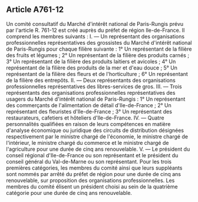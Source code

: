 Article A761-12
----
Un comité consultatif du Marché d'intérêt national de Paris-Rungis prévu par
l'article R. 761-12 est créé auprès du préfet de région Ile-de-France. Il
comprend les membres suivants : I. ― Un représentant des organisations
professionnelles représentatives des grossistes du Marché d'intérêt national de
Paris-Rungis pour chaque filière suivante : 1° Un représentant de la filière des
fruits et légumes ; 2° Un représentant de la filière des produits carnés ; 3° Un
représentant de la filière des produits laitiers et avicoles ; 4° Un
représentant de la filière des produits de la mer et d'eau douce ; 5° Un
représentant de la filière des fleurs et de l'horticulture ; 6° Un représentant
de la filière des entrepôts. II. ― Deux représentants des organisations
professionnelles représentatives des libres-services de gros. III. ― Trois
représentants des organisations professionnelles représentatives des usagers du
Marché d'intérêt national de Paris-Rungis : 1° Un représentant des commerçants
de l'alimentation de détail d'Ile-de-France ; 2° Un représentant des fleuristes
d'Ile-de-France ; 3° Un représentant des restaurateurs, cafetiers et hôteliers
d'Ile-de-France. IV. ― Quatre personnalités qualifiées en raison de leurs
compétences en matière d'analyse économique ou juridique des circuits de
distribution désignées respectivement par le ministre chargé de l'économie, le
ministre chargé de l'intérieur, le ministre chargé du commerce et le ministre
chargé de l'agriculture pour une durée de cinq ans renouvelable. V. ― Le
président du conseil régional d'Ile-de-France ou son représentant et le
président du conseil général du Val-de-Marne ou son représentant. Pour les trois
premières catégories, les membres du comité ainsi que leurs suppléants sont
nommés par arrêté du préfet de région pour une durée de cinq ans renouvelable,
sur proposition des organisations professionnelles. Les membres du comité
élisent un président choisi au sein de la quatrième catégorie pour une durée de
cinq ans renouvelable.
